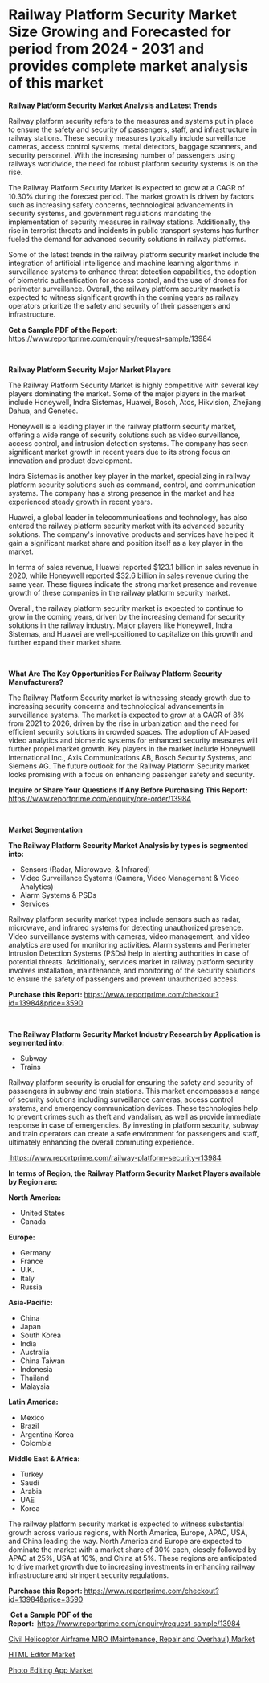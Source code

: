 <p><h1>Railway Platform Security Market Size Growing and Forecasted for period from 2024 - 2031 and provides complete market analysis of this market</h1></p><p><strong>Railway Platform Security Market Analysis and Latest Trends</strong></p>
<p><p>Railway platform security refers to the measures and systems put in place to ensure the safety and security of passengers, staff, and infrastructure in railway stations. These security measures typically include surveillance cameras, access control systems, metal detectors, baggage scanners, and security personnel. With the increasing number of passengers using railways worldwide, the need for robust platform security systems is on the rise.</p><p>The Railway Platform Security Market is expected to grow at a CAGR of 10.30% during the forecast period. The market growth is driven by factors such as increasing safety concerns, technological advancements in security systems, and government regulations mandating the implementation of security measures in railway stations. Additionally, the rise in terrorist threats and incidents in public transport systems has further fueled the demand for advanced security solutions in railway platforms.</p><p>Some of the latest trends in the railway platform security market include the integration of artificial intelligence and machine learning algorithms in surveillance systems to enhance threat detection capabilities, the adoption of biometric authentication for access control, and the use of drones for perimeter surveillance. Overall, the railway platform security market is expected to witness significant growth in the coming years as railway operators prioritize the safety and security of their passengers and infrastructure.</p></p>
<p><strong>Get a Sample PDF of the Report:&nbsp;</strong> <a href="https://www.reportprime.com/enquiry/request-sample/13984">https://www.reportprime.com/enquiry/request-sample/13984</a></p>
<p>&nbsp;</p>
<p><strong>Railway Platform Security Major Market Players</strong></p>
<p><p>The Railway Platform Security Market is highly competitive with several key players dominating the market. Some of the major players in the market include Honeywell, Indra Sistemas, Huawei, Bosch, Atos, Hikvision, Zhejiang Dahua, and Genetec.</p><p>Honeywell is a leading player in the railway platform security market, offering a wide range of security solutions such as video surveillance, access control, and intrusion detection systems. The company has seen significant market growth in recent years due to its strong focus on innovation and product development.</p><p>Indra Sistemas is another key player in the market, specializing in railway platform security solutions such as command, control, and communication systems. The company has a strong presence in the market and has experienced steady growth in recent years.</p><p>Huawei, a global leader in telecommunications and technology, has also entered the railway platform security market with its advanced security solutions. The company's innovative products and services have helped it gain a significant market share and position itself as a key player in the market.</p><p>In terms of sales revenue, Huawei reported $123.1 billion in sales revenue in 2020, while Honeywell reported $32.6 billion in sales revenue during the same year. These figures indicate the strong market presence and revenue growth of these companies in the railway platform security market.</p><p>Overall, the railway platform security market is expected to continue to grow in the coming years, driven by the increasing demand for security solutions in the railway industry. Major players like Honeywell, Indra Sistemas, and Huawei are well-positioned to capitalize on this growth and further expand their market share.</p></p>
<p>&nbsp;</p>
<p><strong>What Are The Key Opportunities For Railway Platform Security Manufacturers?</strong></p>
<p><p>The Railway Platform Security market is witnessing steady growth due to increasing security concerns and technological advancements in surveillance systems. The market is expected to grow at a CAGR of 8% from 2021 to 2026, driven by the rise in urbanization and the need for efficient security solutions in crowded spaces. The adoption of AI-based video analytics and biometric systems for enhanced security measures will further propel market growth. Key players in the market include Honeywell International Inc., Axis Communications AB, Bosch Security Systems, and Siemens AG. The future outlook for the Railway Platform Security market looks promising with a focus on enhancing passenger safety and security.</p></p>
<p><strong>Inquire or Share Your Questions If Any Before Purchasing This Report:</strong> <a href="https://www.reportprime.com/enquiry/pre-order/13984">https://www.reportprime.com/enquiry/pre-order/13984</a></p>
<p>&nbsp;</p>
<p><strong>Market Segmentation</strong></p>
<p><strong>The Railway Platform Security Market Analysis by types is segmented into:</strong></p>
<p><ul><li>Sensors (Radar, Microwave, & Infrared)</li><li>Video Surveillance Systems (Camera, Video Management & Video Analytics)</li><li>Alarm Systems & PSDs</li><li>Services</li></ul></p>
<p><p>Railway platform security market types include sensors such as radar, microwave, and infrared systems for detecting unauthorized presence. Video surveillance systems with cameras, video management, and video analytics are used for monitoring activities. Alarm systems and Perimeter Intrusion Detection Systems (PSDs) help in alerting authorities in case of potential threats. Additionally, services market in railway platform security involves installation, maintenance, and monitoring of the security solutions to ensure the safety of passengers and prevent unauthorized access.</p></p>
<p><strong>Purchase this Report:&nbsp;</strong><a href="https://www.reportprime.com/checkout?id=13984&price=3590">https://www.reportprime.com/checkout?id=13984&price=3590</a></p>
<p>&nbsp;</p>
<p><strong>The Railway Platform Security Market Industry Research by Application is segmented into:</strong></p>
<p><ul><li>Subway</li><li>Trains</li></ul></p>
<p><p>Railway platform security is crucial for ensuring the safety and security of passengers in subway and train stations. This market encompasses a range of security solutions including surveillance cameras, access control systems, and emergency communication devices. These technologies help to prevent crimes such as theft and vandalism, as well as provide immediate response in case of emergencies. By investing in platform security, subway and train operators can create a safe environment for passengers and staff, ultimately enhancing the overall commuting experience.</p></p>
<p><a href="https://www.reportprime.com/railway-platform-security-r13984">&nbsp;https://www.reportprime.com/railway-platform-security-r13984</a></p>
<p><strong>In terms of Region, the Railway Platform Security Market Players available by Region are:</strong></p>
<p>
    <p> <strong> North America: </strong>
        <ul>
            <li>United States</li>
            <li>Canada</li>
        </ul>
        </p> 
    <p> <strong> Europe: </strong>
        <ul>
            <li>Germany</li>
            <li>France</li>
            <li>U.K.</li>
            <li>Italy</li>
            <li>Russia</li>
        </ul>
        </p> 
    <p> <strong> Asia-Pacific: </strong>
        <ul>
            <li>China</li>
            <li>Japan</li>
            <li>South Korea</li>
            <li>India</li>
            <li>Australia</li>
            <li>China Taiwan</li>
            <li>Indonesia</li>
            <li>Thailand</li>
            <li>Malaysia</li>
        </ul>
        </p> 
    <p> <strong> Latin America: </strong>
        <ul>
            <li>Mexico</li>
            <li>Brazil</li>
            <li>Argentina Korea</li>
            <li>Colombia</li>
        </ul>
        </p> 
    <p> <strong> Middle East & Africa: </strong>
        <ul>
            <li>Turkey</li>
            <li>Saudi</li>
            <li>Arabia</li>
            <li>UAE</li>
            <li>Korea</li>
        </ul>
    </p>
    </p>
<p><p>The railway platform security market is expected to witness substantial growth across various regions, with North America, Europe, APAC, USA, and China leading the way. North America and Europe are expected to dominate the market with a market share of 30% each, closely followed by APAC at 25%, USA at 10%, and China at 5%. These regions are anticipated to drive market growth due to increasing investments in enhancing railway infrastructure and stringent security regulations.</p></p>
<p><strong>Purchase this Report: </strong><a href="https://www.reportprime.com/checkout?id=13984&price=3590">https://www.reportprime.com/checkout?id=13984&price=3590</a></p>
<p>&nbsp;<strong>Get a Sample PDF of the Report:&nbsp;&nbsp;</strong><a href="https://www.reportprime.com/enquiry/request-sample/13984">https://www.reportprime.com/enquiry/request-sample/13984</a></p>
<p><strong></strong></p>
<p><p><a href="https://view.publitas.com/reportprime-1/decoding-civil-helicoptor-airframe-mro-maintenance-repair-and-overhaul-market-metrics-market-share-trends-and-growth-patterns/">Civil Helicoptor Airframe MRO (Maintenance, Repair and Overhaul) Market</a></p><p><a href="https://github.com/gracielawharr/Market-Research-Report-List-1/blob/main/html-editor-market.md">HTML Editor Market</a></p><p><a href="https://github.com/JennyferFeil2023/Market-Research-Report-List-1/blob/main/photo-editing-app-market.md">Photo Editing App Market</a></p></p>